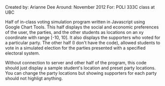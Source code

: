 Created by: Arianne Dee
Around: November 2012
For: POLI 333C class at UBC

Half of in-class voting simulation program written in Javascript using Google Chart Tools. This half displays the social and economic preferences of the user, the parties, and the other students as locations on an xy coordinate with range [-10, 10]. It also displays the supporters who voted for a particular party. The other half (I don't have the code), allowed students to vote in a simulated election for the parties presented with a specified electoral system.

Without connection to server and other half of the program, this code should just display a sample student's location and preset party locations. You can change the party locations but showing supporters for each party should not highligt anything.

